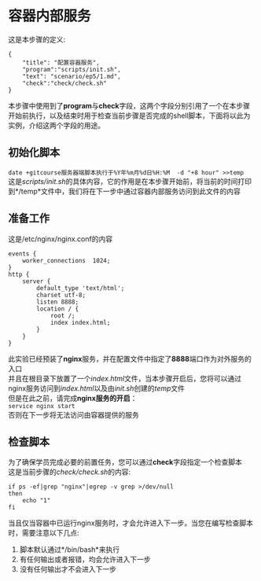# 容器内部服务  

这是本步骤的定义:
```
{
    "title": "配置容器服务",
    "program":"scripts/init.sh",
    "text": "scenario/ep5/1.md",
    "check":"check/check.sh"
}
```
本步骤中使用到了**program**与**check**字段，这两个字段分别引用了一个在本步骤开始前执行，以及结束时用于检查当前步骤是否完成的shell脚本，下面将以此为实例，介绍这两个字段的用途。
## 初始化脚本  
`date +gitcourse服务器端脚本执行于%Y年%m月%d日%H:%M  -d "+8 hour" >>temp`  
这是*scripts/init.sh*的具体内容，它的作用是在本步骤开始前，将当前的时间打印到*/temp*文件中，我们将在下一步中通过容器内部服务访问到此文件的内容
## 准备工作
这是/etc/nginx/nginx.conf的内容
```
events {
    worker_connections  1024;
}
http {
    server {
        default_type 'text/html';
        charset utf-8;
        listen 8888;
        location / {
            root /;
            index index.html;
        }
    }
}

```
此实验已经预装了**nginx**服务，并在配置文件中指定了**8888**端口作为对外服务的入口  
并且在根目录下放置了一个*index.html*文件，当本步骤开启后，您将可以通过nginx服务访问到*index.html*以及由*init.sh*创建的*temp*文件  
但是在此之前，请完成**nginx服务的开启**：  
`service nginx start`  
否则在下一步将无法访问由容器提供的服务  
## 检查脚本
为了确保学员完成必要的前置任务，您可以通过**check**字段指定一个检查脚本  
这是当前步骤的*check/check.sh*的内容:  
```
if ps -ef|grep "nginx"|egrep -v grep >/dev/null
then
    echo "1"
fi
```
当且仅当容器中已运行nginx服务时，才会允许进入下一步。当您在编写检查脚本时，需要注意以下几点:  
1. 脚本默认通过*/bin/bash*来执行  
2. 有任何输出或者报错，均会允许进入下一步  
3. 没有任何输出才不会进入下一步  
